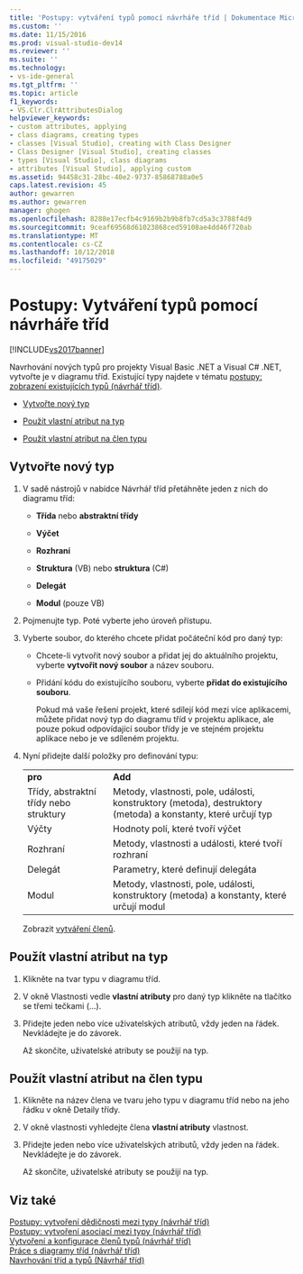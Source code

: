 ```yaml
---
title: 'Postupy: vytváření typů pomocí návrháře tříd | Dokumentace Microsoftu'
ms.custom: ''
ms.date: 11/15/2016
ms.prod: visual-studio-dev14
ms.reviewer: ''
ms.suite: ''
ms.technology:
- vs-ide-general
ms.tgt_pltfrm: ''
ms.topic: article
f1_keywords:
- VS.Clr.ClrAttributesDialog
helpviewer_keywords:
- custom attributes, applying
- class diagrams, creating types
- classes [Visual Studio], creating with Class Designer
- Class Designer [Visual Studio], creating classes
- types [Visual Studio], class diagrams
- attributes [Visual Studio], applying custom
ms.assetid: 94458c31-28bc-40e2-9737-85868788a0e5
caps.latest.revision: 45
author: gewarren
ms.author: gewarren
manager: ghogen
ms.openlocfilehash: 8288e17ecfb4c9169b2b9b8fb7cd5a3c3788f4d9
ms.sourcegitcommit: 9ceaf69568d61023868ced59108ae4dd46f720ab
ms.translationtype: MT
ms.contentlocale: cs-CZ
ms.lasthandoff: 10/12/2018
ms.locfileid: "49175029"
---
```

# <a name="how-to-create-types-by-using-class-designer"></a>Postupy: Vytváření typů pomocí návrháře tříd
[!INCLUDE[vs2017banner](../includes/vs2017banner.md)]

Navrhování nových typů pro projekty Visual Basic .NET a Visual C# .NET, vytvořte je v diagramu tříd. Existující typy najdete v tématu [postupy: zobrazení existujících typů (návrhář tříd)](../ide/how-to-view-existing-types-class-designer.md).  
  
-   [Vytvořte nový typ](#CreateType)  
  
-   [Použít vlastní atribut na typ](#CustAttributeType)  
  
-   [Použít vlastní atribut na člen typu](#CustAttributeMember)  
  
##  <a name="CreateType"></a> Vytvořte nový typ  
  
1.  V sadě nástrojů v nabídce Návrhář tříd přetáhněte jeden z nich do diagramu tříd:  
  
    -   **Třída** nebo **abstraktní třídy**  
  
    -   **Výčet**  
  
    -   **Rozhraní**  
  
    -   **Struktura** (VB) nebo **struktura** (C#)  
  
    -   **Delegát**  
  
    -   **Modul** (pouze VB)  
  
2.  Pojmenujte typ. Poté vyberte jeho úroveň přístupu.  
  
3.  Vyberte soubor, do kterého chcete přidat počáteční kód pro daný typ:  
  
    -   Chcete-li vytvořit nový soubor a přidat jej do aktuálního projektu, vyberte **vytvořit nový soubor** a název souboru.  
  
    -   Přidání kódu do existujícího souboru, vyberte **přidat do existujícího souboru**.  
  
         Pokud má vaše řešení projekt, které sdílejí kód mezi více aplikacemi, můžete přidat nový typ do diagramu tříd v projektu aplikace, ale pouze pokud odpovídající soubor třídy je ve stejném projektu aplikace nebo je ve sdíleném projektu.  
  
4.  Nyní přidejte další položky pro definování typu:  
  
    |||  
    |-|-|  
    |**pro**|**Add**|  
    |Třídy, abstraktní třídy nebo struktury|Metody, vlastnosti, pole, události, konstruktory (metoda), destruktory (metoda) a konstanty, které určují typ|  
    |Výčty|Hodnoty polí, které tvoří výčet|  
    |Rozhraní|Metody, vlastnosti a události, které tvoří rozhraní|  
    |Delegát|Parametry, které definují delegáta|  
    |Modul|Metody, vlastnosti, pole, události, konstruktory (metoda) a konstanty, které určují modul|  
  
     Zobrazit [vytváření členů](../ide/creating-and-configuring-type-members-class-designer.md#CreateMembers).  
  
##  <a name="CustAttributeType"></a> Použít vlastní atribut na typ  
  
1.  Klikněte na tvar typu v diagramu tříd.  
  
2.  V okně Vlastnosti vedle **vlastní atributy** pro daný typ klikněte na tlačítko se třemi tečkami (...).  
  
3.  Přidejte jeden nebo více uživatelských atributů, vždy jeden na řádek. Nevkládejte je do závorek.  
  
     Až skončíte, uživatelské atributy se použijí na typ.  
  
##  <a name="CustAttributeMember"></a> Použít vlastní atribut na člen typu  
  
1.  Klikněte na název člena ve tvaru jeho typu v diagramu tříd nebo na jeho řádku v okně Detaily třídy.  
  
2.  V okně vlastnosti vyhledejte člena **vlastní atributy** vlastnost.  
  
3.  Přidejte jeden nebo více uživatelských atributů, vždy jeden na řádek. Nevkládejte je do závorek.  
  
     Až skončíte, uživatelské atributy se použijí na typ.  
  
## <a name="see-also"></a>Viz také  
 [Postupy: vytvoření dědičnosti mezi typy (návrhář tříd)](../ide/how-to-create-inheritance-between-types-class-designer.md)   
 [Postupy: vytvoření asociací mezi typy (návrhář tříd)](../ide/how-to-create-associations-between-types-class-designer.md)   
 [Vytvoření a konfigurace členů typů (návrhář tříd)](../ide/creating-and-configuring-type-members-class-designer.md)   
 [Práce s diagramy tříd (návrhář tříd)](../ide/working-with-class-diagrams-class-designer.md)   
 [Navrhování tříd a typů (Návrhář tříd)](../ide/designing-classes-and-types-class-designer.md)



